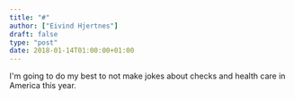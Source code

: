 ```yaml
---
title: "#"
author: ["Eivind Hjertnes"]
draft: false
type: "post"
date: 2018-01-14T01:00:00+01:00
---
```


I'm going to do my best to not make jokes about checks and health care
in America this year.
